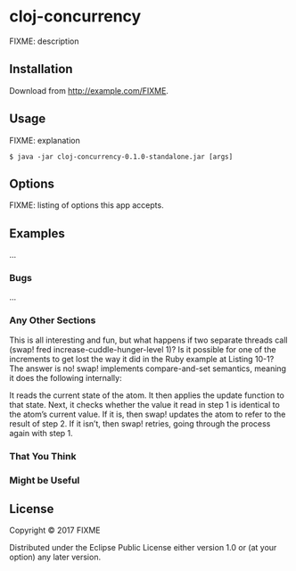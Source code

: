 # cloj-concurrency

FIXME: description

## Installation

Download from http://example.com/FIXME.

## Usage

FIXME: explanation

    $ java -jar cloj-concurrency-0.1.0-standalone.jar [args]

## Options

FIXME: listing of options this app accepts.

## Examples

...

### Bugs

...

### Any Other Sections


This is all interesting and fun, but what happens if two separate threads call (swap! fred increase-cuddle-hunger-level 1)? Is it possible for one of the increments to get lost the way it did in the Ruby example at Listing 10-1?
The answer is no! swap! implements compare-and-set semantics, meaning it does the following internally:

It reads the current state of the atom.
It then applies the update function to that state.
Next, it checks whether the value it read in step 1 is identical to the atom’s current value.
If it is, then swap! updates the atom to refer to the result of step 2.
If it isn’t, then swap! retries, going through the process again with step 1.

### That You Think
### Might be Useful

## License

Copyright © 2017 FIXME

Distributed under the Eclipse Public License either version 1.0 or (at
your option) any later version.
